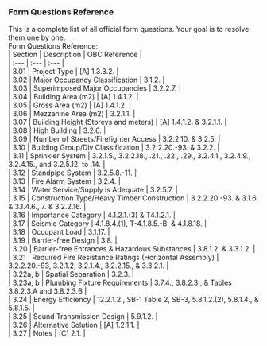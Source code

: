 ### **Form Questions Reference**

This is a complete list of all official form questions. Your goal is to resolve them one by one.  
Form Questions Reference:  
| Section | Description | OBC Reference |  
| :--- | :--- | :--- |  
| 3.01 | Project Type | [A] 1.3.3.2. |  
| 3.02 | Major Occupancy Classification | 3.1.2. |  
| 3.03 | Superimposed Major Occupancies | 3.2.2.7. |  
| 3.04 | Building Area (m2) | [A] 1.4.1.2. |  
| 3.05 | Gross Area (m2) | [A] 1.4.1.2. |  
| 3.06 | Mezzanine Area (m2) | 3.2.1.1. |  
| 3.07 | Building Height (Storeys and meters) | [A] 1.4.1.2. & 3.2.1.1. |  
| 3.08 | High Building | 3.2.6. |  
| 3.09 | Number of Streets/Firefighter Access | 3.2.2.10. & 3.2.5. |  
| 3.10 | Building Group/Div Classification | 3.2.2.20.-93. & 3.2.2. |  
| 3.11 | Sprinkler System | 3.2.1.5., 3.2.2.18., .21., .22., .29., 3.2.4.1., 3.2.4.9., 3.2.4.15., and 3.2.5.12. to .14. |  
| 3.12 | Standpipe System | 3.2.5.8.-11. |  
| 3.13 | Fire Alarm System | 3.2.4. |  
| 3.14 | Water Service/Supply is Adequate | 3.2.5.7. |  
| 3.15 | Construction Type/Heavy Timber Construction | 3.2.2.20.-93. & 3.1.6. & 3.1.4.6., 7. & 3.2.2.16. |  
| 3.16 | Importance Category | 4.1.2.1.(3) & T4.1.2.1. |  
| 3.17 | Seismic Category | 4.1.8.4.(1), T-4.1.8.5.-B, & 4.1.8.18. |  
| 3.18 | Occupant Load | 3.1.17. |  
| 3.19 | Barrier-free Design | 3.8. |  
| 3.20 | Barrier-free Entrances & Hazardous Substances | 3.8.1.2. & 3.3.1.2. |  
| 3.21 | Required Fire Resistance Ratings (Horizontal Assembly) | 3.2.2.20.-93, 3.2.1.2, 3.2.1.4., 3.2.2.15., & 3.3.2.1. |  
| 3.22a, b | Spatial Separation | 3.2.3. |  
| 3.23a, b | Plumbing Fixture Requirements | 3.7.4., 3.8.2.3., & Tables 3.8.2.3.A and 3.8.2.3.B |  
| 3.24 | Energy Efficiency | 12.2.1.2., SB-1 Table 2, SB-3, 5.8.1.2.(2), 5.8.1.4., & 5.8.1.5. |  
| 3.25 | Sound Transmission Design | 5.9.1.2. |  
| 3.26 | Alternative Solution | [A] 1.2.1.1. |  
| 3.27 | Notes | [C] 2.1. |
